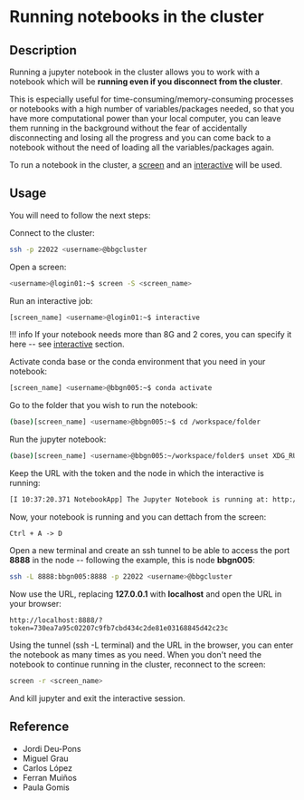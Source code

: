 # Running notebooks in the cluster

## Description

Running a jupyter notebook in the cluster allows you to work with a notebook which will be **running even if you disconnect from the cluster**.

This is especially useful for time-consuming/memory-consuming processes or notebooks with a high number of variables/packages needed, so that you have more computational power than your local computer, you can leave them running in the background without the fear of accidentally disconnecting and losing all the progress and you can come back to a notebook without the need of loading all the variables/packages again.

To run a notebook in the cluster, a [screen](../Screen/) and an [interactive](../Interactive/) will be used.

## Usage

You will need to follow the next steps:

Connect to the cluster:

```bash
ssh -p 22022 <username>@bbgcluster
```

Open a screen:

```bash
<username>@login01:~$ screen -S <screen_name>
```

Run an interactive job:

```bash
[screen_name] <username>@login01:~$ interactive
```

!!! info
    If your notebook needs more than 8G and 2 cores, you can specify it here -- see [interactive](../Interactive/) section.

Activate conda base or the conda environment that you need in your notebook:

```bash
[screen_name] <username>@bbgn005:~$ conda activate
```

Go to the folder that you wish to run the notebook:

```bash
(base)[screen_name] <username>@bbgn005:~$ cd /workspace/folder
```

Run the jupyter notebook:

```bash
(base)[screen_name] <username>@bbgn005:~/workspace/folder$ unset XDG_RUNTIME_DIR && jupyter notebook --ip=0.0.0.0
```

Keep the URL with the token and the node in which the interactive is running:

```bash
[I 10:37:20.371 NotebookApp] The Jupyter Notebook is running at: http://127.0.0.1:8888/?token=730ea7a95c02207c9fb7cbd434c2de81e03168845d42c23c
```

Now, your notebook is running and you can dettach from the screen:

```text
Ctrl + A -> D
```

Open a new terminal and create an ssh tunnel to be able to access the port **8888** in the node -- following the example, this is node **bbgn005**:

```bash
ssh -L 8888:bbgn005:8888 -p 22022 <username>@bbgcluster
```

Now use the URL, replacing **127.0.0.1** with **localhost** and open the URL in your browser:

```link
http://localhost:8888/?token=730ea7a95c02207c9fb7cbd434c2de81e03168845d42c23c
```

Using the tunnel (ssh -L terminal) and the URL in the browser, you can enter the notebook as many times as you need.
When you don't need the notebook to continue running in the cluster, reconnect to the screen:

```bash
screen -r <screen_name>
```

And kill jupyter and exit the interactive session.

## Reference

-   Jordi Deu-Pons
-   Miguel Grau
-   Carlos López
-   Ferran Muiños
-   Paula Gomis

